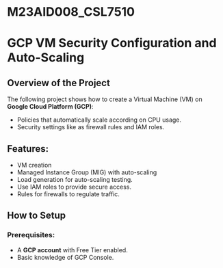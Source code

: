 # M23AID008_CSL7510
# GCP VM Security Configuration and Auto-Scaling

## Overview of the Project
The following project shows how to create a Virtual Machine (VM) on **Google Cloud Platform (GCP)**:

- Policies that automatically scale according on CPU usage.
- Security settings like as firewall rules and IAM roles.

## Features: 
- VM creation
- Managed Instance Group (MIG) with auto-scaling 
- Load generation for auto-scaling testing.
- Use IAM roles to provide secure access.
- Rules for firewalls to regulate traffic.


## How to Setup

### Prerequisites:
- A **GCP account** with Free Tier enabled.
- Basic knowledge of GCP Console.
